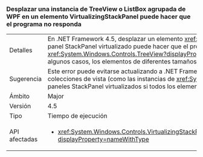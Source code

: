 ### <a name="scrolling-a-wpf-treeview-or-grouped-listbox-in-a-virtualizingstackpanel-can-cause-a-hang"></a>Desplazar una instancia de TreeView o ListBox agrupada de WPF en un elemento VirtualizingStackPanel puede hacer que el programa no responda

|   |   |
|---|---|
|Detalles|En .NET Framework 4.5, desplazar un elemento <xref:System.Windows.Controls.TreeView?displayProperty=name> de WPF en un panel StackPanel virtualizado puede hacer que el programa no responda si hay márgenes en la ventanilla (entre los elementos de <xref:System.Windows.Controls.TreeView?displayProperty=name>, por ejemplo, o en algún elemento ItemsPresenter). Además, en algunos casos, los elementos de diferentes tamaños de la vista pueden originar inestabilidad aun cuando no haya márgenes.|
|Sugerencia|Este error puede evitarse actualizando a .NET Framework 4.5.1. Como alternativa, se pueden eliminar los márgenes de las colecciones de vista (como las instancias de <xref:System.Windows.Controls.TreeView?displayProperty=name>) dentro de los paneles StackPanel virtualizados si todos los elementos contenidos son del mismo tamaño.|
|Ámbito|Major|
|Versión|4.5|
|Tipo|Tiempo de ejecución|
|API afectadas|<ul><li><xref:System.Windows.Controls.VirtualizingStackPanel.SetIsVirtualizing(System.Windows.DependencyObject,System.Boolean)?displayProperty=nameWithType></li></ul>|

